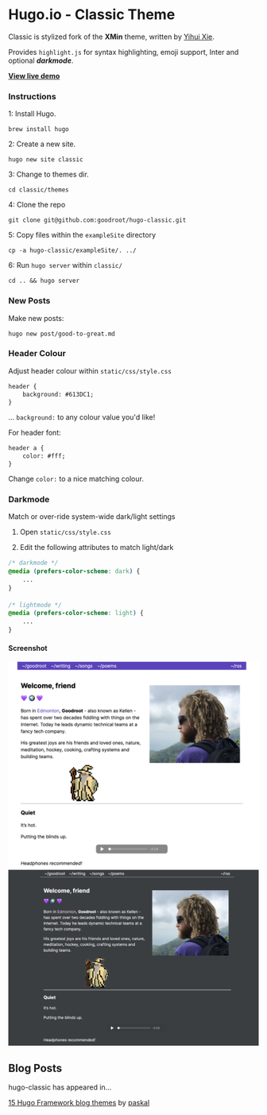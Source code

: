 # Hugo.io - Classic Theme

Classic is stylized fork of the **XMin** theme, written by [Yihui Xie](https://yihui.name).

Provides `highlight.js` for syntax highlighting, emoji support, Inter and optional **_darkmode_**.

[**View live demo**](https://goodroot.ca)

### Instructions

1: Install Hugo.

```
brew install hugo
```

2: Create a new site.

```
hugo new site classic
```

3: Change to themes dir.

```
cd classic/themes
```

4: Clone the repo

```
git clone git@github.com:goodroot/hugo-classic.git
```

5: Copy files within the `exampleSite` directory

```
cp -a hugo-classic/exampleSite/. ../
```

6: Run `hugo server` within `classic/`

```
cd .. && hugo server
```

### New Posts

Make new posts:

```
hugo new post/good-to-great.md
```

### Header Colour

Adjust header colour within `static/css/style.css`

```
header {
    background: #613DC1;
}
```

... `background:` to any colour value you'd like!

For header font:

```
header a {
    color: #fff;
}
```

Change `color:` to a nice matching colour.

### Darkmode

Match or over-ride system-wide dark/light settings

1. Open `static/css/style.css`

2. Edit the following attributes to match light/dark

```css
/* darkmode */
@media (prefers-color-scheme: dark) {
    ...
}

/* lightmode */
@media (prefers-color-scheme: light) {
    ...
}
```

#### Screenshot

![Hugo Classic light mode](/images/light.png)
![Hugo Classic dark mode](/images/dark.png)

## Blog Posts

hugo-classic has appeared in...

[15 Hugo Framework blog themes](https://terrty.net/2018/15-hugo-framework-blog-themes/) by [paskal](https://github.com/paskal)
